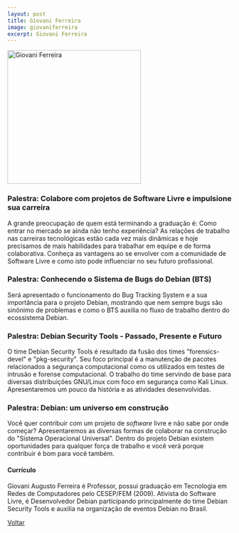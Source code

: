 ```yaml
---
layout: post
title: Giovani Ferreira
image: giovaniferreira
excerpt: Giovani Ferreira
---
```

<p><img src="{{ site.baseurl }}/convidados/{{ page.image }}.jpg" alt="Giovani Ferreira" height="300" width="300"/></p>

### Palestra: Colabore com projetos de Software Livre e impulsione sua carreira

A grande preocupação de quem está terminando a graduação é: Como entrar no mercado se ainda não tenho experiência?
As relações de trabalho nas carreiras tecnológicas estão cada vez mais dinâmicas e hoje precisamos de mais habilidades para trabalhar em equipe e de forma colaborativa. Conheça as vantagens ao se envolver com a comunidade de Software Livre e como isto pode influenciar no seu futuro profissional.

### Palestra: Conhecendo o Sistema de Bugs do Debian (BTS)

Será apresentado o funcionamento do Bug Tracking System e a sua importância para o projeto Debian, mostrando que nem sempre bugs são sinônimo de problemas e como o BTS auxilia no fluxo de trabalho dentro do ecossistema Debian.

### Palestra: Debian Security Tools - Passado, Presente e Futuro

O time Debian Security Tools é resultado da fusão dos times "forensics-devel" e "pkg-security". Seu foco principal é a manutenção de pacotes relacionados a segurança computacional como os utilizados em testes de intrusão e forense computacional. O trabalho do time servindo de base para diversas distribuições GNU/Linux com foco em segurança como Kali Linux. Apresentaremos um pouco da história e as atividades desenvolvidas.

### Palestra: Debian: um universo em construção

Você quer contribuir com um projeto de _software_ livre e não sabe por onde começar? Apresentaremos as diversas formas de colaborar na construção do "Sistema Operacional Universal". Dentro do projeto Debian existem oportunidades para qualquer força de trabalho e você verá porque contribuir é bom para você também. 

#### Currículo

Giovani Augusto Ferreira é Professor, possui graduação em Tecnologia em Redes de Computadores pelo CESEP/FEM (2009). Ativista do Software Livre, é Desenvolvedor Debian participando principalmente do time Debian Security Tools e auxilia na organização de eventos Debian no Brasil.

<a href="{{ site.baseurl }}/index.html">Voltar</a>
